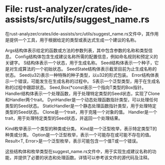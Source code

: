 # File: rust-analyzer/crates/ide-assists/src/utils/suggest_name.rs

在rust-analyzer/crates/ide-assists/src/utils/suggest_name.rs文件中，其作用是提供一个工具，用于根据给定的类型或表达式生成一个建议的名称。

Args结构体表示给定的函数或方法的参数列表，其中包含参数的名称和类型信息。
Config结构体包含生成建议名称所需的配置信息，例如命名规则和预定义的关键字。
S结构体表示一个状态，用于生成名称。
Seed结构体表示一个种子，它是对生成算法的一个初始状态。
SeedState结构体表示截至目前为止生成名称的状态。
Seed(u32)表示一种特殊的种子类型，以u32的形式包装。
Error结构体表示一个错误，可能发生在生成名称的过程中。
S<T>表示一个泛型类型，用于在生成名称的过程中跟踪状态。
Seed,Box<T>(*const表示一个指向T类型的Box指针。
Handler结构体表示一个处理函数，用于处理特定类型的Seed状态，实现了Clone和Handler两个trait。
DynHandler是一个动态处理函数指针类型，可以处理任何类型的Seed状态。
StaticHandler是一个静态处理函数指针类型，用于处理特定类型的Seed状态。
Clone是一个trait，用于克隆一个对象的值。
Handler是一个trait，用于处理特定类型的Seed状态，并返回一个处理结果。

Kind枚举表示一个类型的种类或分类。
Kind<T>是一个泛型枚举，表示特定类型T的种类或分类。
Option<T>是一个泛型枚举，表示一个可能存在或可能不存在的值。
Result<T, Error>是一个泛型枚举，表示可能包含一个值T或一个错误。

这些结构体和枚举类型在suggest_name.rs文件中，用于实现生成建议名称的功能，并提供了必要的状态和处理函数。详情可以参考该文件的源代码及注释。

